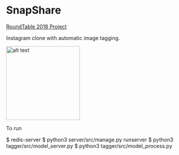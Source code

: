 # SnapShare

[RoundTable 2018 Project](https://docs.google.com/presentation/d/1VeNlU-PqQyFKN8m3Wo8ybEuWzkDZSNWLr21fOBu_Z6k/edit?usp=sharing)

Instagram clone with automatic image tagging.

<img src="https://github.com/guptachetan1997/SnapShare/blob/master/SnapShare.png" alt="alt text" width=200 height=200>

To run

$ redis-server
$ python3 server/src/manage.py runserver
$ python3 tagger/src/model_server.py
$ python3 tagger/src/model_process.py
